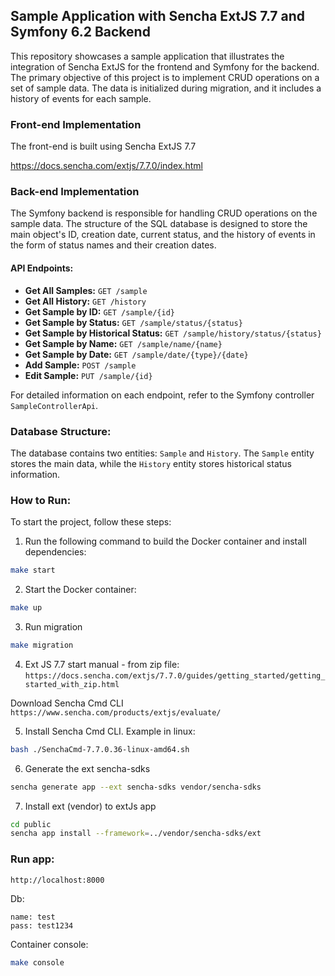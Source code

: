 ## Sample Application with Sencha ExtJS 7.7 and Symfony 6.2 Backend

This repository showcases a sample application that illustrates the integration of Sencha ExtJS for the frontend and Symfony for the backend. The primary objective of this project is to implement CRUD operations on a set of sample data. The data is initialized during migration, and it includes a history of events for each sample.

### Front-end Implementation

The front-end is built using Sencha ExtJS 7.7

https://docs.sencha.com/extjs/7.7.0/index.html


### Back-end Implementation

The Symfony backend is responsible for handling CRUD operations on the sample data. The structure of the SQL database is designed to store the main object's ID, creation date, current status, and the history of events in the form of status names and their creation dates.

#### API Endpoints:

- **Get All Samples:** `GET /sample`
- **Get All History:** `GET /history`
- **Get Sample by ID:** `GET /sample/{id}`
- **Get Sample by Status:** `GET /sample/status/{status}`
- **Get Sample by Historical Status:** `GET /sample/history/status/{status}`
- **Get Sample by Name:** `GET /sample/name/{name}`
- **Get Sample by Date:** `GET /sample/date/{type}/{date}`
- **Add Sample:** `POST /sample`
- **Edit Sample:** `PUT /sample/{id}`

For detailed information on each endpoint, refer to the Symfony controller `SampleControllerApi`.

### Database Structure:

The database contains two entities: `Sample` and `History`. The `Sample` entity stores the main data, while the `History` entity stores historical status information.

### How to Run:

To start the project, follow these steps:

1. Run the following command to build the Docker container and install dependencies:
```bash
make start
```

2. Start the Docker container:
```bash
make up
```

3. Run migration
```bash
make migration
```

4. Ext JS 7.7 start manual - from zip file:
```https://docs.sencha.com/extjs/7.7.0/guides/getting_started/getting_started_with_zip.html```

Download Sencha Cmd CLI
```https://www.sencha.com/products/extjs/evaluate/```

5. Install Sencha Cmd CLI. Example in linux:
```bash
bash ./SenchaCmd-7.7.0.36-linux-amd64.sh
```

6. Generate the ext sencha-sdks
```bash
sencha generate app --ext sencha-sdks vendor/sencha-sdks
```
7. Install ext (vendor) to extJs app
```bash
cd public
sencha app install --framework=../vendor/sencha-sdks/ext
```

### Run app:

```plaintext
http://localhost:8000
```

Db:
```
name: test
pass: test1234
```

Container console:
```bash
make console
```